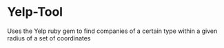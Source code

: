 # Yelp-Tool
Uses the Yelp ruby gem to find companies of a certain type within a given radius of a set of coordinates
